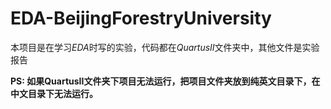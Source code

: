 # EDA-BeijingForestryUniversity

本项目是在学习*EDA*时写的实验，代码都在*QuartusII*文件夹中，其他文件是实验报告

**PS: 如果QuartusII文件夹下项目无法运行，把项目文件夹放到纯英文目录下，在中文目录下无法运行。**